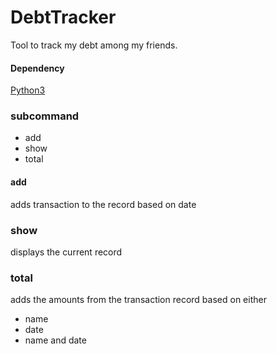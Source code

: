 # DebtTracker

Tool to track my debt among my friends.

#### Dependency 
[Python3](https://www.python.org/downloads/)

### subcommand
- add
- show
- total

#### add
adds transaction to the record based on date

### show
displays the current record

### total
adds the amounts from the transaction record based on either
- name
- date
- name and date

